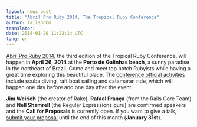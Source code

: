 ```yaml
---
layout: news_post
title: "Abril Pro Ruby 2014, The Tropical Ruby Conference"
author: lailsonbm
translator:
date: 2014-01-20 11:22:14 UTC
lang: en
---
```


[Abril Pro Ruby 2014](http://abrilproruby.com/), the third edition of the Tropical Ruby Conference, will happen in **April 26, 2014** at the **Porto de Galinhas beach**, a sunny paradise in the northeast of Brazil. Come and meet top notch Rubyists while having a great time exploring this beautiful place. The [conference official activities](http://abrilproruby.com/en/conference/) include scuba diving, raft boat sailing and catamaran ride, which will happen one day before and one day after the event.

**Jim Weirich** (the creator of Rake), **Rafael França** (from the Rails Core Team) and **Nell Shamrell** (the Regular Expressions guru) are confirmed speakers and the **Call for Proposals** is currently open. If you want to give a talk, [submit your proposal](http://cfp.abrilproruby.com/) until the end of this month (**January 31st**).
